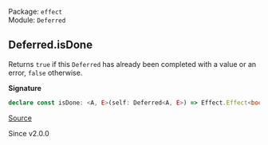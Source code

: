 Package: `effect`<br />
Module: `Deferred`<br />

## Deferred.isDone

Returns `true` if this `Deferred` has already been completed with a value or
an error, `false` otherwise.

**Signature**

```ts
declare const isDone: <A, E>(self: Deferred<A, E>) => Effect.Effect<boolean>
```

[Source](https://github.com/Effect-TS/effect/tree/main/packages/effect/src/Deferred.ts#L251)

Since v2.0.0